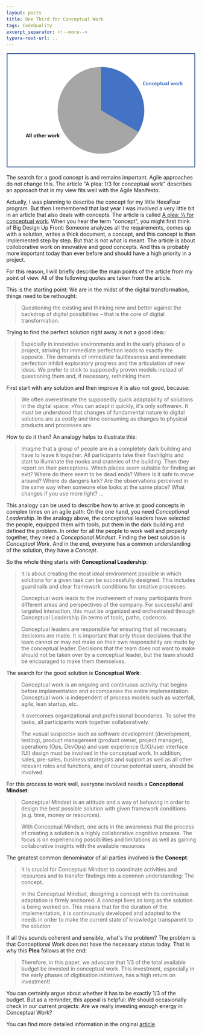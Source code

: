 ```yaml
---
layout: posts
title: One Third for Conceptual Work
tags: CodeQuality 
excerpt_separator: <!--more-->
typora-root-url: ..
---
```


![Pie chart. One third for conceptual work. Two thirds for all other work](/assets/images/OneThirdForConceptualWork.png)

The search for a good concept is and remains important. Agile approaches do not change this. The article "A plea: 1/3 for conceptual work" describes an approach that in my view fits well with the Agile Manifesto. 

<!--more-->

Actually, I was planning to describe the concept for my little HexaFour program. But then I remembered that last year I was involved a very little bit in an article that also deals with concepts. The article is called [A plea: ⅓ for conceptual work](https://www.bitkom.org/EN/Bitkom/Publikationen/Ein-Drittel-fuer-Konzeption). When you hear the term "concept", you might first think of Big Design Up Front: Someone analyzes all the requirements, comes up with a solution, writes a thick document, a concept, and this concept is then implemented step by step. But that is not what is meant. The article is about colloborative work on innovative and good concepts. And this is probably more important today than ever before and should have a high priority in a project.

For this reason, I will briefly describe the main points of the article from my point of view. All of the following quotes are taken from the article.

This is the starting point: We are in the midst of the digital transformation, things need to be rethought:

> Questioning the existing and thinking new and better against the backdrop of digital possibilities – that is the core of digital transformation.

Trying to find the perfect solution right away is not a good idea::

> Especially in innovative environments and in the early phases of a project, striving for immediate perfection leads to exactly the opposite. The demands of immediate faultlessness and immediate perfection inhibit exploratory progress and the articulation of new ideas. We prefer to stick to supposedly proven models instead of questioning them and, if necessary, rethinking them.

First start with any solution and then improve it is also not good, because:

> We often overestimate the supposedly quick adaptability of solutions in the digital space: »You can adapt it quickly, it's only software«. It must be understood that changes of fundamental nature to digital solutions are as costly and time consuming as changes to physical products and processes are.

How to do it then? An analogy helps to illustrate this:

> Imagine that a group of people are in a completely dark building and have to leave it together. All participants take their flashlights and start to illuminate the nooks and crannies of the building. Then they report on their perceptions. Which places seem suitable for finding an exit? Where do there seem to be dead ends? Where is it safe to move around? Where do dangers lurk? Are the observations perceived in the same way when someone else looks at the same place? What changes if you use more light? ...

This analogy can be used to describe how to arrive at good concepts in complex times on an agile path: On the one hand, you need *Conceptional Leadership*. In the analogy above, the conceptional leaders have selected the people, equipped them with tools, put them in the dark building and defined the problem. In order for all the people to work well and properly together, they need a *Conceptional Mindset*. Finding the best solution is *Conceptual Work*. And in the end, everyone has a common understanding of the solution, they have a *Concept*.

So the whole thing starts with **Conceptional Leadership**:

> It is about creating the most ideal environment possible in which solutions for a given task can be successfully designed. This includes guard rails and clear framework conditions for creative processes. 
>
> Conceptual work leads to the involvement of many participants from different areas and perspectives of the company. For successful and targeted interaction, this must be organized and orchestrated through Conceptual Leadership (in terms of tools, paths, cadence).
>
> Conceptual leaders are responsible for ensuring that all necessary decisions are made. It is important that only those decisions that the team cannot or may not make on their own responsibility are made by the conceptual leader. Decisions that the team does not want to make should not be taken over by a conceptual leader, but the team should be encouraged to make them themselves.


The search for the good solution is **Conceptual Work**:

> Conceptual work is an ongoing and continuous activity that begins before implementation and accompanies the entire implementation. Conceptual work is independent of process models such as waterfall, agile, lean startup, etc.
>
> It overcomes organizational and professional boundaries. To solve the tasks, all participants work together collaboratively.
>
> The »usual suspects« such as software development (development, testing), product management (product owner, project manager), operations (Ops, DevOps) and user experience (UX)/user interface (UI) design must be involved in the conceptual work. In addition, sales, pre-sales, business strategists and support as well as all other relevant roles and functions, and of course potential users, should be involved.

For this process to work well, everyone involved needs a **Conceptional Mindset**:

> Conceptual Mindset is an attitude and a way of behaving in order to design the best possible solution with given framework conditions (e.g. time, money or resources).
>
> With Conceptual Mindset, one acts in the awareness that the process of creating a solution is a highly collaborative cognitive process. The focus is on experiencing possibilities and limitations as well as gaining collaborative insights with the available resources
>


The greatest common denominator of all parties involved is the **Concept**:

> It is crucial for Conceptual Mindset to coordinate activities and resources and to transfer findings into a common understanding: The concept.
>
> In the Conceptual Mindset, designing a concept with its continuous adaptation is firmly anchored. A concept lives as long as the solution is being worked on. This means that for the duration of the implementation, it is continuously developed and adapted to the needs in order to make the current state of knowledge transparent to the solution

If all this sounds coherent and sensible, what's the problem? The problem is that Conceptional Work does not have the necessary status today. That is why this **Plea** follows at the end:

> Therefore, in this paper, we advocate that 1/3 of the total available budget be invested in conceptual work. This investment, especially in the early phases of digitisation initiatives, has a high return on investment!

You can certainly argue about whether it has to be exactly 1/3 of the budget. But as a reminder, this appeal is helpful: We should occasionally check in our current projects: Are we really investing enough energy in Conceptual Work?

You can find more detailed information in the original [article](https://www.bitkom.org/EN/Bitkom/Publikationen/Ein-Drittel-fuer-Konzeption).

